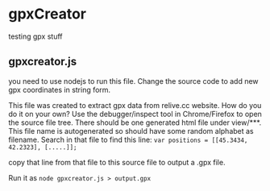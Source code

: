 # gpxCreator
testing gpx stuff

## gpxcreator.js
you need to use nodejs to run this file. Change the source code to add new gpx coordinates in string form.

This file was created to extract gpx data from relive.cc website. How do you do it on your own? Use the debugger/inspect tool in Chrome/Firefox to open the source file tree. There should be one generated html file under view/***. This file name is autogenerated so should have some random alphabet as filename. Search in that file to find this line:
`var positions = [[45.3434, 42.2323], [.....]];`

copy that line from that file to this source file to output a .gpx file. 

Run it as
`node gpxcreator.js > output.gpx`

